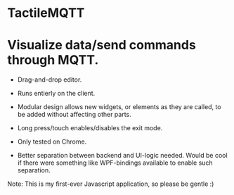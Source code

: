 TactileMQTT
===========

# Visualize data/send commands through MQTT. 
* Drag-and-drop editor.
* Runs entierly on the client.
* Modular design allows new widgets, or elements as they are called, to be added without affecting other parts.
* Long press/touch enables/disables the exit mode.

* Only tested on Chrome.
* Better separation between backend and UI-logic needed. Would be cool if there were something like WPF-bindings available to enable such separation.

Note: This is my first-ever Javascript application, so please be gentle :)
